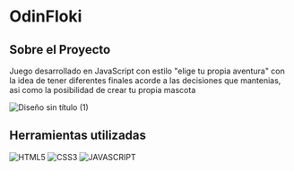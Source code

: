 # OdinFloki
## Sobre el Proyecto
Juego desarrollado en JavaScript con estilo "elige tu propia aventura" con la idea de tener diferentes finales acorde a las decisiones que mantenias, asi como la posibilidad de crear tu propia mascota

![Diseño sin título (1)](https://user-images.githubusercontent.com/111152760/203859641-2c404bff-b50e-4c03-b911-1be8a659f13b.png)
## Herramientas utilizadas
![HTML5](https://img.shields.io/badge/HTML5-E34F26?style=for-the-badge&logo=html5&logoColor=white)
![CSS3](https://img.shields.io/badge/CSS3-1572B6?style=for-the-badge&logo=css3&logoColor=white)
![JAVASCRIPT](https://img.shields.io/badge/JavaScript-323330?style=for-the-badge&logo=javascript&logoColor=F7DF1E)
